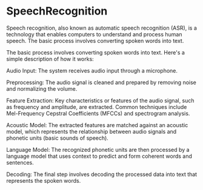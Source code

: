 # SpeechRecognition
Speech recognition, also known as automatic speech recognition (ASR), is a technology that enables computers to understand and process human speech. The basic process involves converting spoken words into text.

The basic process involves converting spoken words into text. Here's a simple description of how it works:

Audio Input: The system receives audio input through a microphone.

Preprocessing: The audio signal is cleaned and prepared by removing noise and normalizing the volume.

Feature Extraction: Key characteristics or features of the audio signal, such as frequency and amplitude, are extracted. Common techniques include Mel-Frequency Cepstral Coefficients (MFCCs) and spectrogram analysis.

Acoustic Model: The extracted features are matched against an acoustic model, which represents the relationship between audio signals and phonetic units (basic sounds of speech).

Language Model: The recognized phonetic units are then processed by a language model that uses context to predict and form coherent words and sentences.

Decoding: The final step involves decoding the processed data into text that represents the spoken words.
